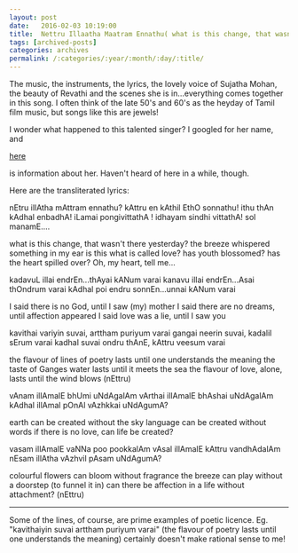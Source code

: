```yaml
---
layout: post
date:	2016-02-03 10:19:00
title:  Nettru Illaatha Maatram Ennathu( what is this change, that wasnt there yesterday?)
tags: [archived-posts]
categories: archives
permalink: /:categories/:year/:month/:day/:title/
---
```

The music, the instruments, the lyrics, the lovely voice of Sujatha Mohan, the beauty of Revathi and the scenes she is in...everything comes together in this song. I often think of the late 50's and 60's as the heyday of Tamil film music, but songs like this are jewels!

I wonder what happened to this talented singer? I googled for her name, and

<a href="https://en.wikipedia.org/wiki/Sujatha_Mohan"> here </a>

is information about her. Haven't heard of here in a while, though.

<lj-embed id="1384"/>

Here are the transliterated lyrics:

nEtru illAtha mAttram ennathu?
kAttru en kAthil EthO sonnathu!
ithu thAn kAdhal enbadhA!
iLamai pongivittathA !
idhayam sindhi vittathA!
sol manamE....

what is this change, that wasn't there yesterday?
the breeze whispered something in my ear
is this what is called love?
has youth blossomed?
has the heart spilled over?
Oh, my heart, tell me...

kadavuL illai endrEn...thAyai kANum varai
kanavu illai endrEn...Asai thOndrum varai
kAdhal poi endru sonnEn...unnai kANum varai

I said there is no God, until I saw (my) mother
I said there are no dreams, until affection appeared
I said love was a lie, until I saw you

kavithai variyin suvai, arttham puriyum varai
gangai neerin suvai, kadalil sErum varai
kadhal suvai ondru thAnE, kAttru veesum varai

the flavour of lines of poetry lasts until one understands the meaning
the taste of Ganges water lasts until it meets the sea
the flavour of love, alone, lasts until the wind blows (nEttru) 

vAnam illAmalE bhUmi uNdAgalAm
vArthai illAmalE bhAshai uNdAgalAm
kAdhal illAmal pOnAl vAzhkkai uNdAgumA?

earth can be created without the sky
language can be created without words
if there is no love, can life be created?

vasam illAmalE vaNNa poo pookkalAm
vAsal illAmalE kAttru vandhAdalAm
nEsam illAtha vAzhvil pAsam uNdAgumA?

colourful flowers can bloom without fragrance
the breeze can play without a doorstep (to funnel it in)
can there be affection in a life without attachment? (nEttru)

***************

Some of the lines, of course, are prime examples of poetic licence. Eg. "kavithaiyin suvai arttham puriyum varai" (the flavour of poetry lasts until one understands the meaning) certainly doesn't make rational sense to me!
